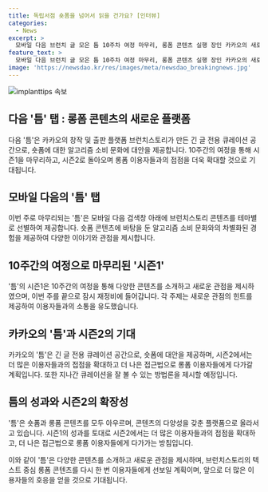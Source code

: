 ```yaml
---
title: 독립서점 숏폼을 넘어서 읽을 건가요? [인터뷰]
categories:
  - News
excerpt: >
  모바일 다음 브런치 글 모은 틈 10주차 여정 마무리, 롱폼 콘텐츠 실행 장인 카카오의 새로운 콘텐츠 큐레이션 공간 틈이 롱폼 콘텐츠에 초점을 맞추고 있다. 긴 글에 집중할 수 있는 플랫폼을 제공하기 위한 기획으로, 독립서점의 분위기를 표현하며 숏폼과의 차별화를 시도하고 있다. 카카오는 재미와 가치를 모두 담아 새로운 관점을 제공하며 이용자들에게 콘텐츠를 다양한 방식으로 소비할 기회를 제공하고자 한다. 틈의 성과와 확장 가능성은 지속적인 관심을 불러일으키고, 시즌2에도 더 많은 이용자들과의 접점을 모색하며 롱폼 이용자들에게 더 많은 가치를 제공할 계획이다.
feature_text: >
  모바일 다음 브런치 글 모은 틈 10주차 여정 마무리, 롱폼 콘텐츠 실행 장인 카카오의 새로운 콘텐츠 큐레이션 공간 틈이 롱폼 콘텐츠에 초점을 맞추고 있다. 긴 글에 집중할 수 있는 플랫폼을 제공하기 위한 기획으로, 독립서점의 분위기를 표현하며 숏폼과의 차별화를 시도하고 있다. 카카오는 재미와 가치를 모두 담아 새로운 관점을 제공하며 이용자들에게 콘텐츠를 다양한 방식으로 소비할 기회를 제공하고자 한다. 틈의 성과와 확장 가능성은 지속적인 관심을 불러일으키고, 시즌2에도 더 많은 이용자들과의 접점을 모색하며 롱폼 이용자들에게 더 많은 가치를 제공할 계획이다.
image: 'https://newsdao.kr/res/images/meta/newsdao_breakingnews.jpg'
---
```


<p><img src="https://newsdao.kr/res/images/meta/newsdao_breakingnews.jpg" alt="implanttips 속보" /></p>

<h2 data-ke-size="size26">다음 '틈' 탭 : 롱폼 콘텐츠의 새로운 플랫폼</h2>

<p data-ke-size="size16">다음 '틈'은 카카오의 창작 및 출판 플랫폼 브런치스토리가 만든 긴 글 전용 큐레이션 공간으로, 숏폼에 대한 알고리즘 소비 문화에 대안을 제공합니다. 10주간의 여정을 통해 시즌1을 마무리하고, 시즌2로 돌아오며 롱폼 이용자들과의 접점을 더욱 확대할 것으로 기대됩니다.</p>

<h2 data-ke-size="size26">모바일 다음의 '틈' 탭</h2>

<p data-ke-size="size16">이번 주로 마무리되는 '틈'은 모바일 다음 검색창 아래에 브런치스토리 콘텐츠를 테마별로 선별하여 제공합니다. 숏폼 콘텐츠에 바탕을 둔 알고리즘 소비 문화와의 차별화된 경험을 제공하여 다양한 이야기와 관점을 제시합니다.</p>

<h2 data-ke-size="size26">10주간의 여정으로 마무리된 '시즌1'</h2>

<p data-ke-size="size16">'틈'의 시즌1은 10주간의 여정을 통해 다양한 콘텐츠를 소개하고 새로운 관점을 제시하였으며, 이번 주를 끝으로 잠시 재정비에 들어갑니다. 각 주제는 새로운 관점의 힌트를 제공하여 이용자들과의 소통을 유도했습니다.</p>

<h2 data-ke-size="size26">카카오의 '틈'과 시즌2의 기대</h2>

<p data-ke-size="size16">카카오의 '틈'은 긴 글 전용 큐레이션 공간으로, 숏폼에 대안을 제공하며, 시즌2에서는 더 많은 이용자들과의 접점을 확대하고 더 나은 접근법으로 롱폼 이용자들에게 다가갈 계획입니다. 또한 지나간 큐레이션을 잘 볼 수 있는 방법론을 제시할 예정입니다.</p>

<h2 data-ke-size="size26">틈의 성과와 시즌2의 확장성</h2>

<p data-ke-size="size16">'틈'은 숏폼과 롱폼 콘텐츠를 모두 아우르며, 콘텐츠의 다양성을 갖춘 플랫폼으로 올라서고 있습니다. 시즌1의 성과를 토대로 시즌2에서는 더 많은 이용자들과의 접점을 확대하고, 더 나은 접근법으로 롱폼 이용자들에게 다가가는 방침입니다.</p>

<p>이와 같이 '틈'은 다양한 콘텐츠를 소개하고 새로운 관점을 제시하며, 브런치스토리의 텍스트 중심 롱폼 콘텐츠를 다시 한 번 이용자들에게 선보일 계획이며, 앞으로 더 많은 이용자들의 호응을 얻을 것으로 기대됩니다.</p>

